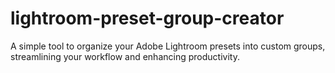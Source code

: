 # lightroom-preset-group-creator
A simple tool to organize your Adobe Lightroom presets into custom groups, streamlining your workflow and enhancing productivity.
